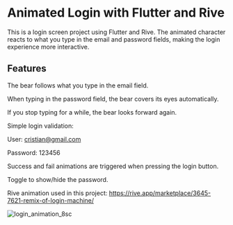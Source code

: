 # Animated Login with Flutter and Rive

This is a login screen project using Flutter and Rive. The animated character reacts to what you type in the email and password fields, making the login experience more interactive.

## Features

The bear follows what you type in the email field.

When typing in the password field, the bear covers its eyes automatically.

If you stop typing for a while, the bear looks forward again.

Simple login validation:

User: cristian@gmail.com

Password: 123456

Success and fail animations are triggered when pressing the login button.

Toggle to show/hide the password.

Rive animation used in this project: https://rive.app/marketplace/3645-7621-remix-of-login-machine/

![login_animation_8sc](assets/gif.gif)
